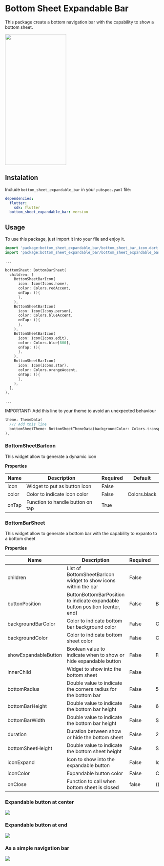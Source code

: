 # Bottom Sheet Expandable Bar

This package create a bottom navigation bar with the capability to show a bottom sheet.

<img src="https://raw.githubusercontent.com/ajomuch92/flutter-bottom-sheet-expandable-bar/master/assets/demo.gif" width="200" height="429"/>

## Instalation
Include `bottom_sheet_expandable_bar` in your `pubspec.yaml` file:

```yaml
dependencies:
  flutter:
    sdk: flutter
  bottom_sheet_expandable_bar: version
```

## Usage

To use this package, just import it into your file and enjoy it.

```dart
import 'package:bottom_sheet_expandable_bar/bottom_sheet_bar_icon.dart';
import 'package:bottom_sheet_expandable_bar/bottom_sheet_expandable_bar.dart';

...

bottomSheet: BottomBarSheet(
  children: [
    BottomSheetBarIcon(
      icon: Icon(Icons.home),
      color: Colors.redAccent, 
      onTap: (){
      },
    ),
    BottomSheetBarIcon(
      icon: Icon(Icons.person),
      color: Colors.blueAccent, 
      onTap: (){
      },
    ),
    BottomSheetBarIcon(
      icon: Icon(Icons.edit),
      color: Colors.blue[800], 
      onTap: (){
      },
    ),
    BottomSheetBarIcon(
      icon: Icon(Icons.star),
      color: Colors.orangeAccent, 
      onTap: (){
      },
    ),
  ],
),

...

```

IMPORTANT: Add this line to your theme to avoid an unexpected behaviour

```dart
theme: ThemeData(
  /// Add this line
  bottomSheetTheme: BottomSheetThemeData(backgroundColor: Colors.transparent),
),

```

### BottomSheetBarIcon
This widget allow to generate a dynamic icon

**Properties**

|  Name | Description   | Required   | Default   |
| ------------ | ------------ | ------------ | ------------ |
| icon  | Widget to put as button icon | False   |   |
| color  | Color to indicate icon color | False   |  Colors.black |
| onTap  | Function to handle button on tap | True   |   |

### BottomBarSheet
This widget allow to generate a bottom bar with the capability to expanto to a bottom sheet

**Properties**

|  Name | Description   | Required   | Default   |
| ------------ | ------------ | ------------ | ------------ |
| children  | List of BottomSheetBarIcon widget to show icons within the bar | False   |   |
| buttonPosition  | ButtonBottomBarPosition to indicate expandable button position (center, end) |  False  | ButtonBottomBarPosition.center   |
| backgroundBarColor  | Color to indicate bottom bar background color | False   |  Colors.white |
| backgroundColor  | Color to indicate bottom sheet color | False   | Colors.white  |
| showExpandableButton  | Boolean value to indicate when to show or hide expandable button | False   |  False |
| innerChild  | Widget to show into the bottom sheet | False   |   |
| bottomRadius  | Double value to indicate the corners radius for the bottom bar | False   |  50.0 |
| bottomBarHeight  | Double value to indicate the bottom bar height | False   |  60.0 |
| bottomBarWidth  | Double value to indicate the bottom bar height | False   | Screen width * 0.9 |
| duration  | Duration between show or hide the bottom sheet | False   | 250 milliseconds |
| bottomSheetHeight  | Double value to indicate the bottom sheet height | False   | Screen height * 0.75  |
| iconExpand  | Icon to show into the expandable button | False   | Icon(Icons.navigation) |
| iconColor  | Expandable button color | False   | Colors.green |
| onClose  | Function to call when bottom sheet is closed | false   | (){}  |

### Expandable button at center

![](https://github.com/ajomuch92/flutter-bottom-sheet-expandable-bar/blob/master/assets/Screenshot_1.jpg)

### Expandable button at end

![](https://github.com/ajomuch92/flutter-bottom-sheet-expandable-bar/blob/master/assets/Screenshot_2.jpg)

### As a simple navigation bar

![](https://github.com/ajomuch92/flutter-bottom-sheet-expandable-bar/blob/master/assets/Screenshot_3.jpg)